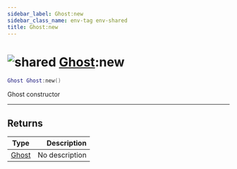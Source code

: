 ```yaml
---
sidebar_label: Ghost:new
sidebar_class_name: env-tag env-shared
title: Ghost:new
---
```


# <img src='/img/wiki/shared.png' alt='shared' data-tag='env-tag' /> [Ghost](../ghost/README.md):new

```lua
Ghost Ghost:new()
```

Ghost constructor<br/>

-----------------
## Returns

| Type   | Description |
| ------ | ----------: |
| [Ghost](../ghost/README.md) | No description |
